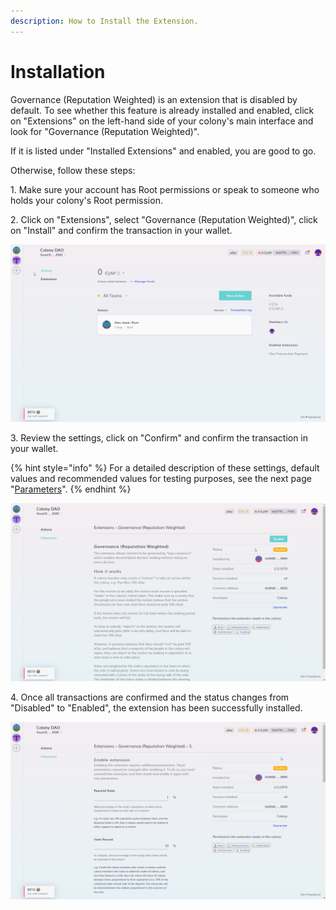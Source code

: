 ```yaml
---
description: How to Install the Extension.
---
```


# Installation

Governance (Reputation Weighted) is an extension that is disabled by default. To see whether this feature is already installed and enabled, click on "Extensions" on the left-hand side of your colony's main interface and look for "Governance (Reputation Weighted)".

If it is listed under "Installed Extensions" and enabled, you are good to go.

Otherwise, follow these steps:

1\. Make sure your account has Root permissions or speak to someone who holds your colony's Root permission.

2\. Click on "Extensions", select "Governance (Reputation Weighted)", click on "Install" and confirm the transaction in your wallet.

![](../../.gitbook/assets/install-governance.gif)

3\. Review the settings, click on "Confirm" and confirm the transaction in your wallet.

{% hint style="info" %}
For a detailed description of these settings, default values and recommended values for testing purposes, see the next page "[Parameters](https://colony.gitbook.io/colony/extensions/motions-and-disputes/parameters)".&#x20;
{% endhint %}

![](../../.gitbook/assets/enable-governance.gif)

4\. Once all transactions are confirmed and the status changes from "Disabled" to "Enabled", the extension has been successfully installed.

![](../../.gitbook/assets/enabled-governance.gif)
